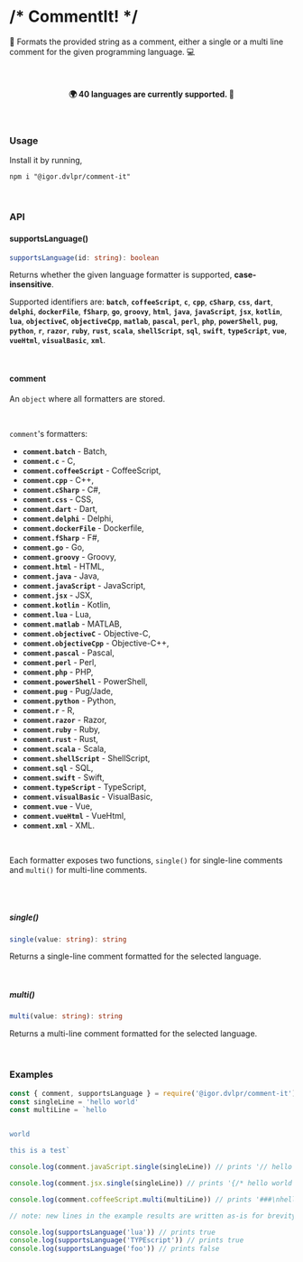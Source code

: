 # /\* CommentIt! \*/

📜 Formats the provided string as a comment, either a single or a multi line comment for the given programming language. 💻

<br>

<h4 align="center">🌍 40 languages are currently supported. 🎤</h4>

<br>

### Usage

Install it by running,

```shell
npm i "@igor.dvlpr/comment-it"
```

<br>

### API

#### supportsLanguage()

```ts
supportsLanguage(id: string): boolean
```

Returns whether the given language formatter is supported, **case-insensitive**.

Supported identifiers are: **`batch`**, **`coffeeScript`**, **`c`**, **`cpp`**, **`cSharp`**, **`css`**, **`dart`**, **`delphi`**, **`dockerFile`**, **`fSharp`**, **`go`**, **`groovy`**, **`html`**, **`java`**, **`javaScript`**, **`jsx`**, **`kotlin`**, **`lua`**, **`objectiveC`**, **`objectiveCpp`**, **`matlab`**, **`pascal`**, **`perl`**, **`php`**, **`powerShell`**, **`pug`**, **`python`**, **`r`**, **`razor`**, **`ruby`**, **`rust`**, **`scala`**, **`shellScript`**, **`sql`**, **`swift`**, **`typeScript`**, **`vue`**, **`vueHtml`**, **`visualBasic`**, **`xml`**.

<br>

#### comment

An `object` where all formatters are stored.

<br>

`comment`'s formatters:

- **`comment.batch`** - Batch,
- **`comment.c`** - C,
- **`comment.coffeeScript`** - CoffeeScript,
- **`comment.cpp`** - C++,
- **`comment.cSharp`** - C#,
- **`comment.css`** - CSS,
- **`comment.dart`** - Dart,
- **`comment.delphi`** - Delphi,
- **`comment.dockerFile`** - Dockerfile,
- **`comment.fSharp`** - F#,
- **`comment.go`** - Go,
- **`comment.groovy`** - Groovy,
- **`comment.html`** - HTML,
- **`comment.java`** - Java,
- **`comment.javaScript`** - JavaScript,
- **`comment.jsx`** - JSX,
- **`comment.kotlin`** - Kotlin,
- **`comment.lua`** - Lua,
- **`comment.matlab`** - MATLAB,
- **`comment.objectiveC`** - Objective-C,
- **`comment.objectiveCpp`** - Objective-C++,
- **`comment.pascal`** - Pascal,
- **`comment.perl`** - Perl,
- **`comment.php`** - PHP,
- **`comment.powerShell`** - PowerShell,
- **`comment.pug`** - Pug/Jade,
- **`comment.python`** - Python,
- **`comment.r`** - R,
- **`comment.razor`** - Razor,
- **`comment.ruby`** - Ruby,
- **`comment.rust`** - Rust,
- **`comment.scala`** - Scala,
- **`comment.shellScript`** - ShellScript,
- **`comment.sql`** - SQL,
- **`comment.swift`** - Swift,
- **`comment.typeScript`** - TypeScript,
- **`comment.visualBasic`** - VisualBasic,
- **`comment.vue`** - Vue,
- **`comment.vueHtml`** - VueHtml,
- **`comment.xml`** - XML.

<br>

Each formatter exposes two functions, `single()` for single-line comments and `multi()` for multi-line comments.

<br>
<br>

##### single()

```ts
single(value: string): string
```

Returns a single-line comment formatted for the selected language.

<br>

##### multi()

```ts
multi(value: string): string
```

Returns a multi-line comment formatted for the selected language.

<br>

### Examples

```js
const { comment, supportsLanguage } = require('@igor.dvlpr/comment-it')
const singleLine = 'hello world'
const multiLine = `hello


world

this is a test`

console.log(comment.javaScript.single(singleLine)) // prints '// hello world'

console.log(comment.jsx.single(singleLine)) // prints '{/* hello world */}'

console.log(comment.coffeeScript.multi(multiLine)) // prints '###\nhello\n\n\nworld\n\nthis is a test\n###'

// note: new lines in the example results are written as-is for brevity

console.log(supportsLanguage('lua')) // prints true
console.log(supportsLanguage('TYPEscript')) // prints true
console.log(supportsLanguage('foo')) // prints false
```

